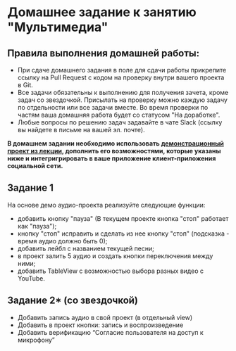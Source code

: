 # Домашнее задание к занятию "Мультимедиа"

## Правила выполнения домашней работы:

* При сдаче домашнего задания в поле для сдачи работы прикрепите ссылку на Pull Request с кодом на проверку внутри вашего проекта в Git.
* Все задачи обязательны к выполнению для получения зачета, кроме задач со звездочкой. Присылать на проверку можно каждую задачу по отдельности или все задачи вместе. Во время проверки по частям ваша домашняя работа будет со статусом "На доработке".
* Любые вопросы по решению задач задавайте в чате Slack (ссылку вы найдете в письме на вашей эл. почте).

**В домашнем задании необходимо использовать [демонстрационный проект из лекции](https://github.com/netology-code/iosint-code/tree/main/10), дополнить его возможностями, которые указаны ниже и интегригрировать в ваше приложение клиент-приложения социальной сети.**

## Задание 1
На основе демо аудио-проекта реализуйте следующие функции:
* добавить кнопку "пауза" (В текущем проекте кнопка "стоп" работает как "пауза");
* кнопку "стоп" исправить и сделать из нее кнопку "стоп" (подсказка - время аудио должно быть 0);
* добавить лейбл с названием текущей песни;
* в проект залить 5 аудио и создать кнопки переключения между ними;
* добавить TableView с возможностью выбора разных видео с YouTube.

## Задание 2* (со звездочкой)
* Добавить запись аудио в свой проект (в отдельный view) 
* Добавить в проект кнопки: запись и воспроизведение
* Добавить верификацию “Согласие пользователя на доступ к микрофону”
